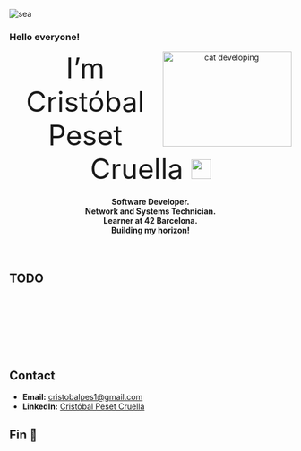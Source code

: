 ![sea](https://github.com/ElPatatin/ElPatatin/assets/43825378/f4a35d29-e52b-4e74-8237-05296f12345b)

### Hello everyone! 

<div align="center">
<img src="https://media.giphy.com/media/v1.Y2lkPTc5MGI3NjExNW5mMW5naWdpbnRtZXFlZTk3dnc1amlmNTliZzRxejhzbjJlejY2eSZlcD12MV9pbnRlcm5hbF9naWZfYnlfaWQmY3Q9Zw/13HBDT4QSTpveU/giphy.gif"
     alt="cat developing" align="right" width="230" height="170">
<div align="center" style="font-size: 50px;">I’m Cristóbal Peset Cruella <img width="35" src="https://blog.joypixels.com/content/images/2019/06/waving_hand_sign_1024.gif"></div>
<h4 align="center">Software Developer.<br>Network and Systems Technician.<br>Learner at 42 Barcelona.<br>Building my horizon!</h4>
</div><br>

## TODO
<br><br><br><br><br><br>


## Contact
- **Email:**     [cristobalpes1@gmail.com](mailto:cristobalpes1@gmail.com)
- **LinkedIn:**     [Cristóbal Peset Cruella](https://www.linkedin.com/in/cristope/)

## Fin 🥔
